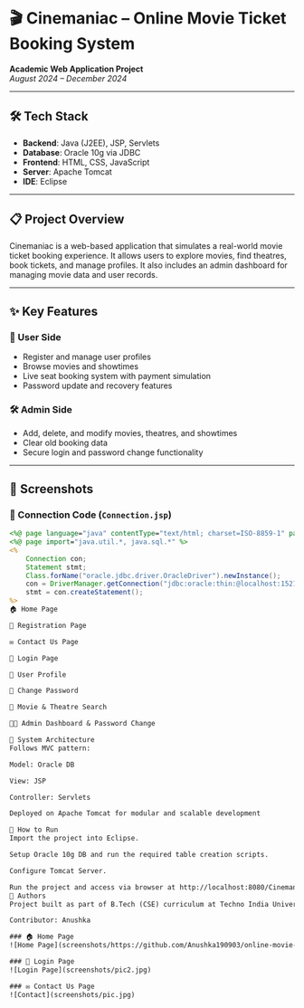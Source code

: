 # 🎬 Cinemaniac – Online Movie Ticket Booking System

**Academic Web Application Project**  
_August 2024 – December 2024_

---

## 🛠 Tech Stack

- **Backend**: Java (J2EE), JSP, Servlets
- **Database**: Oracle 10g via JDBC
- **Frontend**: HTML, CSS, JavaScript
- **Server**: Apache Tomcat
- **IDE**: Eclipse

---

## 📋 Project Overview

Cinemaniac is a web-based application that simulates a real-world movie ticket booking experience. It allows users to explore movies, find theatres, book tickets, and manage profiles. It also includes an admin dashboard for managing movie data and user records.

---

## ✨ Key Features

### 👤 User Side
- Register and manage user profiles
- Browse movies and showtimes
- Live seat booking system with payment simulation
- Password update and recovery features

### 🛠 Admin Side
- Add, delete, and modify movies, theatres, and showtimes
- Clear old booking data
- Secure login and password change functionality

---

## 📸 Screenshots

### 🔌 Connection Code (`Connection.jsp`)
```jsp
<%@ page language="java" contentType="text/html; charset=ISO-8859-1" pageEncoding="ISO-8859-1"%>
<%@ page import="java.util.*, java.sql.*" %>
<%
    Connection con;
    Statement stmt;
    Class.forName("oracle.jdbc.driver.OracleDriver").newInstance();
    con = DriverManager.getConnection("jdbc:oracle:thin:@localhost:1521:XE", "system", "tiger");
    stmt = con.createStatement();
%>
🏠 Home Page

📝 Registration Page

✉️ Contact Us Page

🔐 Login Page

👤 User Profile

🔄 Change Password

🎥 Movie & Theatre Search

🧑‍💼 Admin Dashboard & Password Change

🧠 System Architecture
Follows MVC pattern:

Model: Oracle DB

View: JSP

Controller: Servlets

Deployed on Apache Tomcat for modular and scalable development

📌 How to Run
Import the project into Eclipse.

Setup Oracle 10g DB and run the required table creation scripts.

Configure Tomcat Server.

Run the project and access via browser at http://localhost:8080/Cinemaniac
🙌 Authors
Project built as part of B.Tech (CSE) curriculum at Techno India University.

Contributor: Anushka

### 🏠 Home Page
![Home Page](screenshots/https://github.com/Anushka190903/online-movie-ticket/blob/main/pic.jpg)

### 🔐 Login Page
![Login Page](screenshots/pic2.jpg)

### ✉️ Contact Us Page
![Contact](screenshots/pic.jpg)


